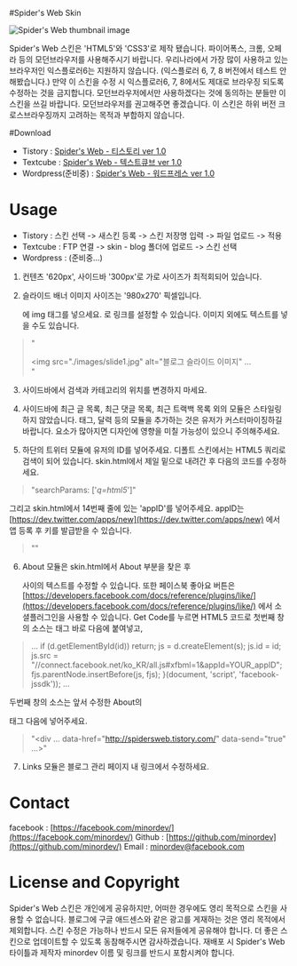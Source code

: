 #Spider's Web Skin 


![Spider's Web thumbnail image](http://cfs.tistory.com/custom/blog/79/798356/skin/preview.gif?=891518230 "Spider's Web thumnail image")

Spider's Web 스킨은 'HTML5'와 'CSS3'로 제작 됐습니다. 파이어폭스, 크롬, 오페라 등의 모던브라우저를 사용해주시기 바랍니다. 우리나라에서 가장 많이 사용하고 있는 브라우저인 익스플로러6는 지원하지 않습니다. (익스플로러 6, 7, 8 버전에서 테스트 안해봤습니다.)  만약 이 스킨을 수정 시 익스플로러6, 7, 8에서도 제대로 브라우징 되도록 수정하는 것을 금지합니다. 모던브라우저에서만 사용하겠다는 것에 동의하는 분들만 이 스킨을 쓰길 바랍니다. 모던브라우저를 권고해주면 좋겠습니다. 이 스킨은 하위 버전 크로스브라우징까지 고려하는 목적과 부합하지 않습니다. 

#Download

* Tistory : [Spider's Web - 티스토리 ver 1.0](https://github.com/minordev/spidersweb-tistory/ "Spider's Web 티스토리 버전" )
* Textcube : [Spider's Web - 텍스트큐브 ver 1.0](https://github.com/minordev/spidersweb-textcube/ "Spider's Web 텍스트큐브 버전")
* Wordpress(준비중) :  [Spider's Web - 워드프레스 ver 1.0](https://github.com/minordev/spidersweb-wordpress/ "Spider's Web 워드프레스 버전")

 # Usage

* Tistory : 스킨 선택 -> 새스킨 등록 -> 스킨 저장명 입력 -> 파일 업로드 -> 적용 
* Textcube : FTP 연결 -> skin - blog 폴더에 업로드 -> 스킨 선택 
* Wordpress : (준비중...) 

1. 컨텐츠 '620px', 사이드바 '300px'로 가로 사이즈가 최적회되어 있습니다. 

2. 슬라이드 배너 이미지 사이즈는 '980x270' 픽셀입니다. <div></div>에 img 태그를 넣으세요. <a href=""></a>로 링크를 설정할 수 있습니다. 이미지 외에도 텍스트를 넣을 수도 있습니다. 

> "<div><img src="./images/slide1.jpg" alt="블로그 슬라이드 이미지" ...  </div>"

3. 사이드바에서 검색과 카테고리의 위치를 변경하지 마세요. 

4. 사이드바에 최근 글 목록, 최근 댓글 목록, 최근 트랙백 목록 외의 모듈은 스타일링 하지 않았습니다. 태그, 달력 등의 모듈을 추가하는 것은 유저가 커스터마이징하길 바랍니다. 요소가 많아지면 디자인에 영향을 미칠 가능성이 있으니 주의해주세요.

5. 하단의 트위터 모듈에 유저의 ID를 넣어주세요. 디폴트 스킨에서는 HTML5 쿼리로 검색이 되어 있습니다. skin.html에서 제일 밑으로 내려간 후 다음의 코드를 수정하세요.

> "searchParams: ['_q=html5_']"

그리고 skin.html에서 14번째 줄에 있는 'appID'를 넣어주세요. appID는 [https://dev.twitter.com/apps/new](https://dev.twitter.com/apps/new) 에서 앱 등록 후 키를 발급받을 수 있습니다. 

> "<script type="text/javascript" src="http://platform.twitter.com/anywhere.js?id=_YOUR_appID_&v=1"></script>"

6. About 모듈은 skin.html에서 About 부분을 찾은 후 <p></p> 사이의 텍스트를 수정할 수 있습니다. 또한 페이스북 좋아요 버튼은 [https://developers.facebook.com/docs/reference/plugins/like/](https://developers.facebook.com/docs/reference/plugins/like/) 에서 소셜플러그인을 사용할 수 있습니다. 
Get Code를 누르면 HTML5 코드로 첫번째 창의 소스는 <body> 태그 바로 다음에 붙여넣고, 

> ...
>  if (d.getElementById(id)) return;
>  js = d.createElement(s); js.id = id;
>  js.src = "//connect.facebook.net/ko_KR/all.js#xfbml=1&appId=YOUR_appID";
>  fjs.parentNode.insertBefore(js, fjs);
> }(document, 'script', 'facebook-jssdk'));
> ...

두번째 창의 소스는 앞서 수정한 About의 <p></p>태그 다음에 넣어주세요. 

> "<div ... data-href="http://spidersweb.tistory.com/" data-send="true" ...></div>"

7. Links 모듈은 블로그 관리 페이지 내 링크에서 수정하세요. 


# Contact

facebook : [https://facebook.com/minordev/](https://facebook.com/minordev/)
Github : [https://github.com/minordev](https://github.com/minordev/)
Email : minordev@facebook.com 


# License and Copyright

Spider's Web 스킨은 개인에게 공유하지만, 어떠한 경우에도 영리 목적으로 스킨을 사용할 수 없습니다. 블로그에 구글 애드센스와 같은 광고를 게재하는 것은 영리 목적에서 제외합니다. 스킨 수정은 가능하나 반드시 모든 유저들에게 공유해야 합니다. 더 좋은 스킨으로 업데이트할 수 있도록 동참해주시면 감사하겠습니다. 재배포 시 Spider's Web 타이틀과 제작자 minordev 이름 및 링크를 반드시 포함시켜야 합니다.